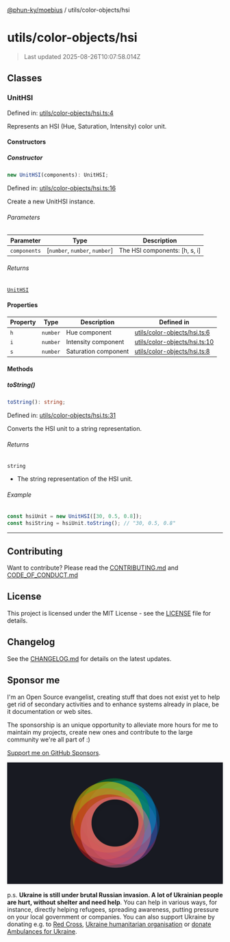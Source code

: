 [@phun-ky/moebius](../../README.md) / utils/color-objects/hsi

# utils/color-objects/hsi

> Last updated 2025-08-26T10:07:58.014Z

##

## Classes

### UnitHSI

Defined in: [utils/color-objects/hsi.ts:4](https://github.com/phun-ky/moebius/blob/main/src/utils/color-objects/hsi.ts#L4)

Represents an HSI (Hue, Saturation, Intensity) color unit.

#### Constructors

##### Constructor

```ts
new UnitHSI(components): UnitHSI;
```

Defined in: [utils/color-objects/hsi.ts:16](https://github.com/phun-ky/moebius/blob/main/src/utils/color-objects/hsi.ts#L16)

Create a new UnitHSI instance.

###### Parameters

| Parameter    | Type                            | Description                    |
| ------------ | ------------------------------- | ------------------------------ |
| `components` | \[`number`, `number`, `number`] | The HSI components: \[h, s, i] |

###### Returns

[`UnitHSI`](#unithsi)

#### Properties

| Property           | Type     | Description          | Defined in                                                                                                       |
| ------------------ | -------- | -------------------- | ---------------------------------------------------------------------------------------------------------------- |
| <a id="h"></a> `h` | `number` | Hue component        | [utils/color-objects/hsi.ts:6](https://github.com/phun-ky/moebius/blob/main/src/utils/color-objects/hsi.ts#L6)   |
| <a id="i"></a> `i` | `number` | Intensity component  | [utils/color-objects/hsi.ts:10](https://github.com/phun-ky/moebius/blob/main/src/utils/color-objects/hsi.ts#L10) |
| <a id="s"></a> `s` | `number` | Saturation component | [utils/color-objects/hsi.ts:8](https://github.com/phun-ky/moebius/blob/main/src/utils/color-objects/hsi.ts#L8)   |

#### Methods

##### toString()

```ts
toString(): string;
```

Defined in: [utils/color-objects/hsi.ts:31](https://github.com/phun-ky/moebius/blob/main/src/utils/color-objects/hsi.ts#L31)

Converts the HSI unit to a string representation.

###### Returns

`string`

- The string representation of the HSI unit.

###### Example

```ts
const hsiUnit = new UnitHSI([30, 0.5, 0.8]);
const hsiString = hsiUnit.toString(); // "30, 0.5, 0.8"
```

---

## Contributing

Want to contribute? Please read the [CONTRIBUTING.md](https://github.com/phun-ky/moebius/blob/main/CONTRIBUTING.md) and [CODE_OF_CONDUCT.md](https://github.com/phun-ky/moebius/blob/main/CODE_OF_CONDUCT.md)

## License

This project is licensed under the MIT License - see the [LICENSE](https://github.com/phun-ky/moebius/blob/main/LICENSE) file for details.

## Changelog

See the [CHANGELOG.md](https://github.com/phun-ky/moebius/blob/main/CHANGELOG.md) for details on the latest updates.

## Sponsor me

I'm an Open Source evangelist, creating stuff that does not exist yet to help get rid of secondary activities and to enhance systems already in place, be it documentation or web sites.

The sponsorship is an unique opportunity to alleviate more hours for me to maintain my projects, create new ones and contribute to the large community we're all part of :)

[Support me on GitHub Sponsors](https://github.com/sponsors/phun-ky).

![logo](https://github.com/phun-ky/moebius/blob/main/public/images/logo/logo-ring.png?raw=true)

p.s. **Ukraine is still under brutal Russian invasion. A lot of Ukrainian people are hurt, without shelter and need help**. You can help in various ways, for instance, directly helping refugees, spreading awareness, putting pressure on your local government or companies. You can also support Ukraine by donating e.g. to [Red Cross](https://www.icrc.org/en/donate/ukraine), [Ukraine humanitarian organisation](https://savelife.in.ua/en/donate-en/#donate-army-card-weekly) or [donate Ambulances for Ukraine](https://www.gofundme.com/f/help-to-save-the-lives-of-civilians-in-a-war-zone).
